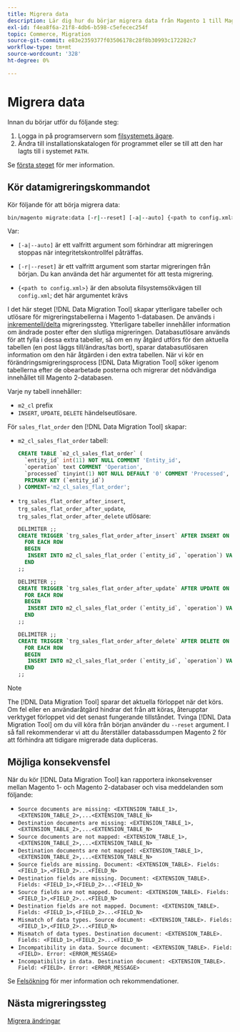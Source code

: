 ```yaml
---
title: Migrera data
description: Lär dig hur du börjar migrera data från Magento 1 till Magento 2 med [!DNL Data Migration Tool].
exl-id: f4ea8f6a-21f8-4db6-b598-c5efecec254f
topic: Commerce, Migration
source-git-commit: e83e2359377f03506178c28f8b30993c172282c7
workflow-type: tm+mt
source-wordcount: '328'
ht-degree: 0%

---
```


# Migrera data

Innan du börjar utför du följande steg:

1. Logga in på programservern som [filsystemets ägare](../../../installation/prerequisites/file-system/overview.md).
1. Ändra till installationskatalogen för programmet eller se till att den har lagts till i systemet `PATH`.

Se [första steget](overview.md#first-steps) för mer information.

## Kör datamigreringskommandot

Kör följande för att börja migrera data:

```bash
bin/magento migrate:data [-r|--reset] [-a|--auto] {<path to config.xml>}
```

Var:

* `[-a|--auto]` är ett valfritt argument som förhindrar att migreringen stoppas när integritetskontrollfel påträffas.

* `[-r|--reset]` är ett valfritt argument som startar migreringen från början. Du kan använda det här argumentet för att testa migrering.

* `{<path to config.xml>}` är den absoluta filsystemsökvägen till `config.xml`; det här argumentet krävs

I det här steget [!DNL Data Migration Tool] skapar ytterligare tabeller och utlösare för migreringstabellerna i Magento 1-databasen. De används i [inkrementell/delta](delta.md) migreringssteg. Ytterligare tabeller innehåller information om ändrade poster efter den slutliga migreringen. Databasutlösare används för att fylla i dessa extra tabeller, så om en ny åtgärd utförs för den aktuella tabellen (en post läggs till/ändras/tas bort), sparar databasutlösaren information om den här åtgärden i den extra tabellen. När vi kör en förändringsmigreringsprocess [!DNL Data Migration Tool] söker igenom tabellerna efter de obearbetade posterna och migrerar det nödvändiga innehållet till Magento 2-databasen.

Varje ny tabell innehåller:

* `m2_cl` prefix
* `INSERT`, `UPDATE`, `DELETE` händelseutlösare.

För `sales_flat_order` den [!DNL Data Migration Tool] skapar:

* `m2_cl_sales_flat_order` tabell:

  ```sql
  CREATE TABLE `m2_cl_sales_flat_order` (
    `entity_id` int(11) NOT NULL COMMENT 'Entity_id',
    `operation` text COMMENT 'Operation',
    `processed` tinyint(1) NOT NULL DEFAULT '0' COMMENT 'Processed',
    PRIMARY KEY (`entity_id`)
  ) COMMENT='m2_cl_sales_flat_order';
  ```

* `trg_sales_flat_order_after_insert`, `trg_sales_flat_order_after_update`, `trg_sales_flat_order_after_delete` utlösare:

  ```sql
  DELIMITER ;;
  CREATE TRIGGER `trg_sales_flat_order_after_insert` AFTER INSERT ON `sales_flat_order`
    FOR EACH ROW
    BEGIN
     INSERT INTO m2_cl_sales_flat_order (`entity_id`, `operation`) VALUES (NEW.entity_id, 'INSERT')ON DUPLICATE KEY UPDATE operation = 'INSERT';
    END
  ;;
  
  DELIMITER ;;
  CREATE TRIGGER `trg_sales_flat_order_after_update` AFTER UPDATE ON `sales_flat_order`
    FOR EACH ROW
    BEGIN
     INSERT INTO m2_cl_sales_flat_order (`entity_id`, `operation`) VALUES (NEW.entity_id, 'UPDATE') ON DUPLICATE KEY UPDATE operation = 'UPDATE';
    END
  ;;
  
  DELIMITER ;;
  CREATE TRIGGER `trg_sales_flat_order_after_delete` AFTER DELETE ON `sales_flat_order`
    FOR EACH ROW
    BEGIN
     INSERT INTO m2_cl_sales_flat_order (`entity_id`, `operation`) VALUES (OLD.entity_id, 'DELETE')ON DUPLICATE KEY UPDATE operation = 'DELETE';
    END
  ;;
  ```

>[!NOTE]
>
>The [!DNL Data Migration Tool] sparar det aktuella förloppet när det körs. Om fel eller en användaråtgärd hindrar det från att köras, återupptar verktyget förloppet vid det senast fungerande tillståndet. Tvinga [!DNL Data Migration Tool] om du vill köra från början använder du `--reset` argument. I så fall rekommenderar vi att du återställer databassdumpen Magento 2 för att förhindra att tidigare migrerade data dupliceras.


## Möjliga konsekvensfel

När du kör [!DNL Data Migration Tool] kan rapportera inkonsekvenser mellan Magento 1- och Magento 2-databaser och visa meddelanden som följande:

* `Source documents are missing: <EXTENSION_TABLE_1>,<EXTENSION_TABLE_2>,...<EXTENSION_TABLE_N>`
* `Destination documents are missing: <EXTENSION_TABLE_1>,<EXTENSION_TABLE_2>,...<EXTENSION_TABLE_N>`
* `Source documents are not mapped: <EXTENSION_TABLE_1>,<EXTENSION_TABLE_2>,...<EXTENSION_TABLE_N>`
* `Destination documents are not mapped: <EXTENSION_TABLE_1>,<EXTENSION_TABLE_2>,...<EXTENSION_TABLE_N>`
* `Source fields are missing. Document: <EXTENSION_TABLE>. Fields: <FIELD_1>,<FIELD_2>...<FIELD_N>`
* `Destination fields are missing. Document: <EXTENSION_TABLE>. Fields: <FIELD_1>,<FIELD_2>...<FIELD_N>`
* `Source fields are not mapped. Document: <EXTENSION_TABLE>. Fields: <FIELD_1>,<FIELD_2>...<FIELD_N>`
* `Destination fields are not mapped. Document: <EXTENSION_TABLE>. Fields: <FIELD_1>,<FIELD_2>...<FIELD_N>`
* `Mismatch of data types. Source document: <EXTENSION_TABLE>. Fields: <FIELD_1>,<FIELD_2>...<FIELD_N>`
* `Mismatch of data types. Destination document: <EXTENSION_TABLE>. Fields: <FIELD_1>,<FIELD_2>...<FIELD_N>`
* `Incompatibility in data. Source document: <EXTENSION_TABLE>. Field: <FIELD>. Error: <ERROR_MESSAGE>`
* `Incompatibility in data. Destination document: <EXTENSION_TABLE>. Field: <FIELD>. Error: <ERROR_MESSAGE>`

Se [Felsökning](https://support.magento.com/hc/en-us/articles/360033020451) för mer information och rekommendationer.

## Nästa migreringssteg

[Migrera ändringar](delta.md)
